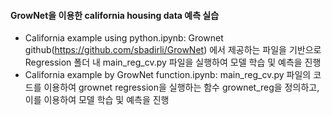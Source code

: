#### GrowNet을 이용한 california housing data 예측 실습 ####
- California example using python.ipynb: Grownet github(https://github.com/sbadirli/GrowNet) 에서 제공하는 파일을 기반으로 Regression 폴더 내 main_reg_cv.py 파일을 실행하여 모델 학습 및 예측을 진행
- California example by GrowNet function.ipynb: main_reg_cv.py 파일의 코드를 이용하여 grownet regression을 실행하는 함수 grownet_reg을 정의하고, 이를 이용하여 모델 학습 및 예측을 진행
